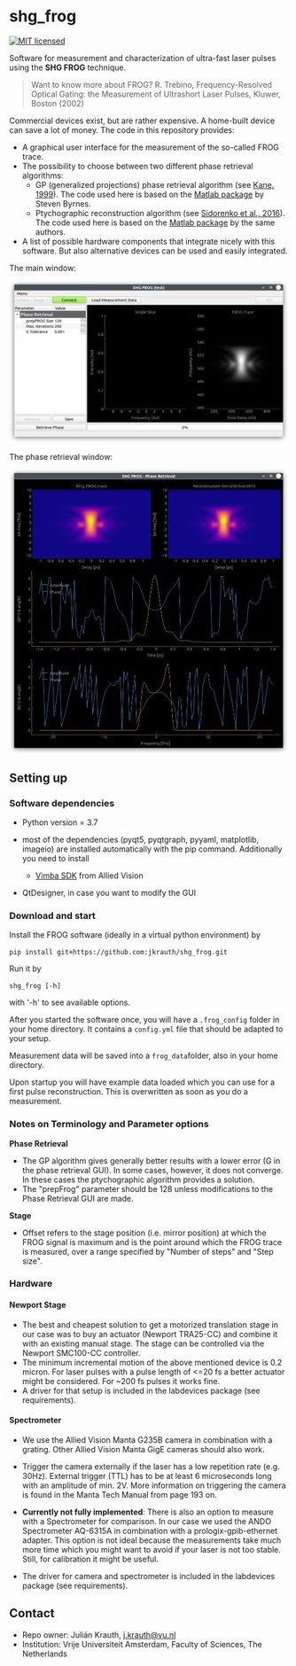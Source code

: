 # shg_frog

[![MIT licensed](https://img.shields.io/badge/license-MIT-green.svg)](https://github.com/jkrauth/shg_frog/blob/main/LICENSE)

Software for measurement and characterization of ultra-fast laser pulses using the __SHG FROG__ technique.

> Want to know more about FROG?
> R. Trebino, Frequency-Resolved Optical Gating: the Measurement of Ultrashort Laser Pulses, Kluwer, Boston (2002)

Commercial devices exist, but are rather expensive. A home-built device can save a lot of money.
The code in this repository provides:

* A graphical user interface for the measurement of the so-called FROG trace.
* The possibility to choose between two different phase retrieval algorithms:
  * GP (generalized projections) phase retrieval algorithm (see [Kane, 1999](https://ieeexplore.ieee.org/abstract/document/753647)). The code used here is based on the [Matlab package](https://nl.mathworks.com/matlabcentral/fileexchange/34986-frequency-resolved-optical-gating-frog) by Steven Byrnes.
  * Ptychographic reconstruction algorithm (see [Sidorenko et al., 2016](https://www.osapublishing.org/optica/fulltext.cfm?uri=optica-3-12-1320&id=354383)). The code used here is based on the [Matlab package](https://oren.net.technion.ac.il/homepage/) by the same authors.
* A list of possible hardware components that integrate nicely with this software. But also alternative devices can be used and easily integrated.

The main window:

![frog_gui_main](./shg_frog/view/GUI/frog_gui_main.png)

The phase retrieval window:

![frog_gui_retrieval](./shg_frog/view/GUI/frog_gui_retrieval.png)

## Setting up

### Software dependencies

* Python version = 3.7

* most of the dependencies (pyqt5, pyqtgraph, pyyaml, matplotlib, imageio) are installed automatically with the pip command. Additionally you need to install
  * [Vimba SDK](https://www.alliedvision.com/en/products/software.html) from Allied Vision
* QtDesigner, in case you want to modify the GUI

### Download and start

Install the FROG software (ideally in a virtual python environment) by

```console
pip install git+https://github.com:jkrauth/shg_frog.git
```

Run it by

```console
shg_frog [-h]
```

with '-h' to see available options.

After you started the software once, you will have a `.frog_config` folder in your home directory. It contains a `config.yml` file that should be adapted to your setup.

Measurement data will be saved into a `frog_data`folder, also in your home directory.

Upon startup you will have example data loaded which you can use for a first pulse reconstruction. This is overwritten as soon as you do a measurement.

### Notes on Terminology and Parameter options 
**Phase Retrieval**

* The GP algorithm gives generally better results with a lower error (G in the phase retrieval GUI). In some cases, however, it does not converge. In these cases the ptychographic algorithm provides a  solution. 
* The "prepFrog" parameter should be 128 unless modifications to the Phase Retrieval GUI are made. 

**Stage**

* Offset refers to the stage position (i.e. mirror position) at which the FROG signal is maximum and is the point around which the FROG trace is measured, over a range specified by "Number of steps" and "Step size". 


### Hardware

#### Newport Stage

* The best and cheapest solution to get a motorized translation stage in our case was to buy an
  actuator (Newport TRA25-CC) and combine it with an existing manual stage. The stage can be controlled via the Newport SMC100-CC controller.
* The minimum incremental motion of the above mentioned device is 0.2 micron. For laser pulses with a pulse length of <=20 fs a better actuator might be considered. For ~200 fs pulses it works fine.
* A driver for that setup is included in the labdevices package (see requirements).

#### Spectrometer

* We use the Allied Vision Manta G235B camera in combination with a grating. Other Allied Vision Manta GigE cameras should also work.

* Trigger the camera externally if the laser has a low repetition rate (e.g. 30Hz).
  External trigger (TTL) has to be at least 6 microseconds long with an amplitude of min. 2V.
  More information on triggering the camera is found in the Manta Tech Manual from page 193 on.

* **Currently not fully implemented**: There is also an option to measure with a Spectrometer for comparison. In our case we used the ANDO Spectrometer AQ-6315A in combination with a prologix-gpib-ethernet adapter. This option is not ideal because the measurements take much more time which you might want to avoid if your laser is not too stable. Still, for calibration it might be useful.

* The driver for camera and spectrometer is included in the labdevices package (see requirements).

## Contact

* Repo owner:  Julián Krauth, j.krauth@vu.nl
* Institution: Vrije Universiteit Amsterdam, Faculty of Sciences, The Netherlands